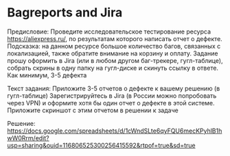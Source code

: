 # Bagreports and Jira

Предисловие: Проведите исследовательское тестирование ресурса https://aliexpress.ru/, по результатам которого написать отчет о дефекте. Подсказка: на данном ресурсе большое количество багов, связанных с локализацией, также обратите внимание на корзину и оплату.
Задание прошу оформить в Jira (или в любом другом баг-трекере, гугл-таблице), собрать скрины в одну папку на гугл-диске и скинуть ссылку в ответе. Как минимум, 3-5 дефекта

Текст задания:
Приложите 3-5 отчетов о дефекте к вашему решению (в гугл-таблице) Зарегистрируйтесь в Jira (в России можно попробовать через VPN) и оформите хотя бы один отчет о дефекте в этой системе. Приложите скриншот с этим отчетом в решении к задаче

Решение: https://docs.google.com/spreadsheets/d/1cWndSLte6qyFQU6mecKPyhlB1hwW0Rrm/edit?usp=sharing&ouid=116806525300256415592&rtpof=true&sd=true
